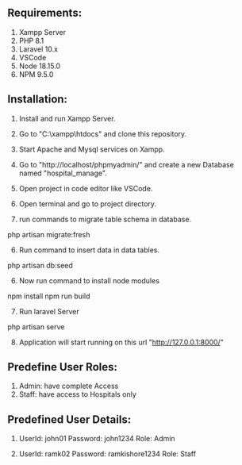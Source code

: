 ## Requirements:

1) Xampp Server
2) PHP 8.1
3) Laravel 10.x
4) VSCode
5) Node 18.15.0
6) NPM 9.5.0

## Installation:

1) Install and run Xampp Server.
2) Go to "C:\xampp\htdocs" and clone this repository. 
2) Start Apache and Mysql services on Xampp.
3) Go to "http://localhost/phpmyadmin/" and create a new Database named "hospital_manage".
4) Open project in code editor like VSCode.
5) Open terminal and go to project directory.

6) run commands to migrate table schema in database.

php artisan migrate:fresh

6) Run command to insert data in data tables.

php artisan db:seed

6) Now run command to install node modules

npm install
npm run build

7) Run laravel Server

php artisan serve

8) Application will start running on this url "http://127.0.0.1:8000/"


## Predefine User Roles:

1) Admin: have complete Access
2) Staff: have access to Hospitals only

## Predefined User Details:

1) UserId: john01
   Password: john1234
   Role: Admin

2) UserId: ramk02
   Password: ramkishore1234
   Role: Staff